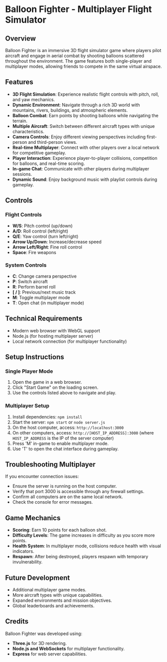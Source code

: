 # Balloon Fighter - Multiplayer Flight Simulator

## Overview
Balloon Fighter is an immersive 3D flight simulator game where players pilot aircraft and engage in aerial combat by shooting balloons scattered throughout the environment. The game features both single-player and multiplayer modes, allowing friends to compete in the same virtual airspace.

## Features
- **3D Flight Simulation**: Experience realistic flight controls with pitch, roll, and yaw mechanics.
- **Dynamic Environment**: Navigate through a rich 3D world with mountains, rivers, buildings, and atmospheric elements.
- **Balloon Combat**: Earn points by shooting balloons while navigating the terrain.
- **Multiple Aircraft**: Switch between different aircraft types with unique characteristics.
- **Camera Controls**: Enjoy different viewing perspectives including first-person and third-person views.
- **Real-time Multiplayer**: Connect with other players over a local network for competitive gameplay.
- **Player Interaction**: Experience player-to-player collisions, competition for balloons, and real-time scoring.
- **In-game Chat**: Communicate with other players during multiplayer sessions.
- **Dynamic Sound**: Enjoy background music with playlist controls during gameplay.

## Controls
### Flight Controls
- **W/S**: Pitch control (up/down)
- **A/D**: Roll control (left/right)
- **Q/E**: Yaw control (turn left/right)
- **Arrow Up/Down**: Increase/decrease speed
- **Arrow Left/Right**: Fine roll control
- **Space**: Fire weapons

### System Controls
- **C**: Change camera perspective
- **P**: Switch aircraft
- **R**: Perform barrel roll
- **[ / ]**: Previous/next music track
- **M**: Toggle multiplayer mode
- **T**: Open chat (in multiplayer mode)

## Technical Requirements
- Modern web browser with WebGL support
- Node.js (for hosting multiplayer server)
- Local network connection (for multiplayer functionality)

## Setup Instructions
### Single Player Mode
1. Open the game in a web browser.
2. Click "Start Game" on the loading screen.
3. Use the controls listed above to navigate and play.

### Multiplayer Setup
1. Install dependencies: `npm install`
2. Start the server: `npm start` or `node server.js`
3. On the host computer, access: `http://localhost:3000`
4. On other computers, access: `http://[HOST_IP_ADDRESS]:3000` (where `HOST_IP_ADDRESS` is the IP of the server computer)
5. Press 'M' in-game to enable multiplayer mode.
6. Use 'T' to open the chat interface during gameplay.

## Troubleshooting Multiplayer
If you encounter connection issues:
- Ensure the server is running on the host computer.
- Verify that port 3000 is accessible through any firewall settings.
- Confirm all computers are on the same local network.
- Check the console for error messages.

## Game Mechanics
- **Scoring**: Earn 10 points for each balloon shot.
- **Difficulty Levels**: The game increases in difficulty as you score more points.
- **Health System**: In multiplayer mode, collisions reduce health with visual indicators.
- **Respawn**: After being destroyed, players respawn with temporary invulnerability.

## Future Development
- Additional multiplayer game modes.
- More aircraft types with unique capabilities.
- Expanded environments and mission objectives.
- Global leaderboards and achievements.

## Credits
Balloon Fighter was developed using:
- **Three.js** for 3D rendering.
- **Node.js and WebSockets** for multiplayer functionality.
- **Express** for web server capabilities.
